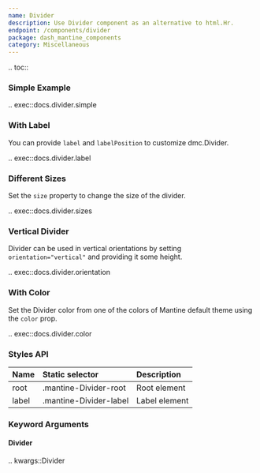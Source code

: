 ```yaml
---
name: Divider
description: Use Divider component as an alternative to html.Hr.
endpoint: /components/divider
package: dash_mantine_components
category: Miscellaneous
---
```


.. toc::

### Simple Example

.. exec::docs.divider.simple

### With Label

You can provide `label` and `labelPosition` to customize dmc.Divider.

.. exec::docs.divider.label

### Different Sizes

Set the `size` property to change the size of the divider.

.. exec::docs.divider.sizes

### Vertical Divider

Divider can be used in vertical orientations by setting `orientation="vertical"` and providing it some height.

.. exec::docs.divider.orientation

### With Color

Set the Divider color from one of the colors of Mantine default theme using the `color` prop.

.. exec::docs.divider.color

### Styles API

| Name  | Static selector        | Description   |
|:------|:-----------------------|:--------------|
| root  | .mantine-Divider-root  | Root element  |
| label | .mantine-Divider-label | Label element |

### Keyword Arguments

#### Divider

.. kwargs::Divider
